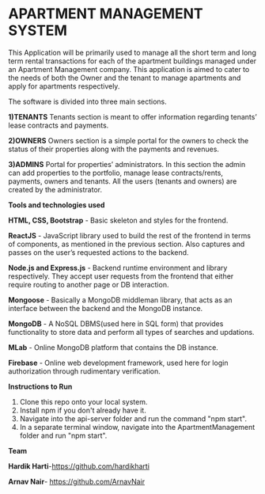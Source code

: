 # **APARTMENT MANAGEMENT SYSTEM**

 This Application will be primarily used to manage all the short term and long term rental transactions for each of the apartment buildings managed under an Apartment Management company. This application is aimed to cater to the needs of both the Owner and the tenant to manage apartments and apply for apartments respectively.

The software is divided into three main sections. 

**1)TENANTS**
  Tenants section is meant to offer information regarding tenants’ lease contracts and payments.

**2)OWNERS**
  Owners section is a simple portal for the owners to check the status of their properties along with the payments and revenues.

**3)ADMINS**
  Portal for properties’ administrators. In this section the admin can add properties to the portfolio, manage lease contracts/rents, payments, owners and tenants. All the users (tenants and owners) are created by the administrator.

**Tools and technologies used**

**HTML, CSS, Bootstrap** - Basic skeleton and styles for the frontend.

**ReactJS** - JavaScript library used to build the rest of the frontend in terms of components, as mentioned in the previous section. Also captures and passes on the user’s requested actions to the backend.

**Node.js and Express.js** - Backend runtime environment and library respectively. They accept user requests from the frontend that either require routing to another page or DB interaction.

**Mongoose** - Basically a MongoDB middleman library, that acts as an interface between the backend and the MongoDB instance.

**MongoDB** - A NoSQL DBMS(used here in SQL form) that provides functionality to store data and perform all types of searches and updations.

**MLab** - Online MongoDB platform that contains the DB instance.

**Firebase** - Online web development framework, used here for login authorization through rudimentary verification.

**Instructions to Run**
1) Clone this repo onto your local system.
2) Install npm if you don't already have it.
3) Navigate into the api-server folder and run the command "npm start".
4) In a separate terminal window, navigate into the ApartmentManagement folder and run "npm start".

****Team****  

**Hardik Harti**-https://github.com/hardikharti

**Arnav Nair**- https://github.com/ArnavNair


